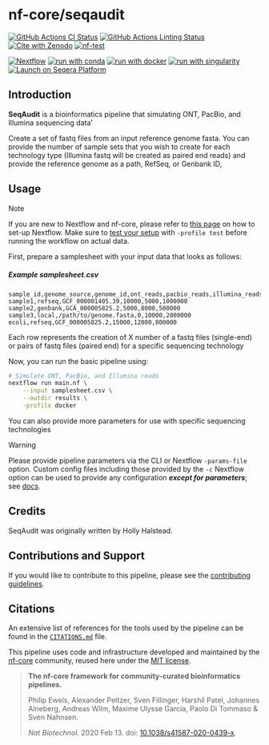 # nf-core/seqaudit

[![GitHub Actions CI Status](https://github.com/nf-core/seqaudit/actions/workflows/ci.yml/badge.svg)](https://github.com/nf-core/seqaudit/actions/workflows/ci.yml)
[![GitHub Actions Linting Status](https://github.com/nf-core/seqaudit/actions/workflows/linting.yml/badge.svg)](https://github.com/nf-core/seqaudit/actions/workflows/linting.yml)[![Cite with Zenodo](http://img.shields.io/badge/DOI-10.5281/zenodo.XXXXXXX-1073c8?labelColor=000000)](https://doi.org/10.5281/zenodo.XXXXXXX)
[![nf-test](https://img.shields.io/badge/unit_tests-nf--test-337ab7.svg)](https://www.nf-test.com)

[![Nextflow](https://img.shields.io/badge/nextflow%20DSL2-%E2%89%A524.04.2-23aa62.svg)](https://www.nextflow.io/)
[![run with conda](http://img.shields.io/badge/run%20with-conda-3EB049?labelColor=000000&logo=anaconda)](https://docs.conda.io/en/latest/)
[![run with docker](https://img.shields.io/badge/run%20with-docker-0db7ed?labelColor=000000&logo=docker)](https://www.docker.com/)
[![run with singularity](https://img.shields.io/badge/run%20with-singularity-1d355c.svg?labelColor=000000)](https://sylabs.io/docs/)
[![Launch on Seqera Platform](https://img.shields.io/badge/Launch%20%F0%9F%9A%80-Seqera%20Platform-%234256e7)](https://cloud.seqera.io/launch?pipeline=https://github.com/nf-core/seqaudit)

## Introduction

**SeqAudit** is a bioinformatics pipeline that simulating ONT, PacBio, and Illumina sequencing data'

Create a set of fastq files from an input reference genome fasta. You can provide the number of sample sets that you wish to create for each technology type (Illumina fastq will be created as paired end reads) and provide the reference genome as a path, RefSeq, or Genbank ID,

## Usage

> [!NOTE]
> If you are new to Nextflow and nf-core, please refer to [this page](https://nf-co.re/docs/usage/installation) on how to set-up Nextflow. Make sure to [test your setup](https://nf-co.re/docs/usage/introduction#how-to-run-a-pipeline) with `-profile test` before running the workflow on actual data.

First, prepare a samplesheet with your input data that looks as follows:
##### Example samplesheet.csv
```
sample_id,genome_source,genome_id,ont_reads,pacbio_reads,illumina_reads
sample1,refseq,GCF_000001405.39,10000,5000,1000000
sample2,genbank,GCA_000005825.2,5000,8000,500000
sample3,local,/path/to/genome.fasta,0,10000,2000000
ecoli,refseq,GCF_000005825.2,15000,12000,800000
```
Each row represents the creation of X number of a fastq files (single-end) or pairs of fastq files (paired end) for a specific sequencing technology

Now, you can run the basic pipeline using:

<!-- TODO nf-core: update the following command to include all required parameters for a minimal example -->

```bash
# Simulate ONT, PacBio, and Illumina reads
nextflow run main.nf \
    --input samplesheet.csv \
    --outdir results \
    -profile docker
```

You can also provide more parameters for use with specific sequencing technologies
> [!WARNING]
> Please provide pipeline parameters via the CLI or Nextflow `-params-file` option. Custom config files including those provided by the `-c` Nextflow option can be used to provide any configuration _**except for parameters**_; see [docs](https://nf-co.re/docs/usage/getting_started/configuration#custom-configuration-files).

## Credits

SeqAudit was originally written by Holly Halstead.



<!-- TODO nf-core: If applicable, make list of people who have also contributed
We thank the following people for their extensive assistance in the development of this pipeline:
-->

## Contributions and Support

If you would like to contribute to this pipeline, please see the [contributing guidelines](.github/CONTRIBUTING.md).

## Citations

<!-- TODO nf-core: Add citation for pipeline after first release. Uncomment lines below and update Zenodo doi and badge at the top of this file. -->
<!-- If you use nf-core/seqaudit for your analysis, please cite it using the following doi: [10.5281/zenodo.XXXXXX](https://doi.org/10.5281/zenodo.XXXXXX) -->

<!-- TODO nf-core: Add bibliography of tools and data used in your pipeline -->

An extensive list of references for the tools used by the pipeline can be found in the [`CITATIONS.md`](CITATIONS.md) file.

This pipeline uses code and infrastructure developed and maintained by the [nf-core](https://nf-co.re) community, reused here under the [MIT license](https://github.com/nf-core/tools/blob/main/LICENSE).

> **The nf-core framework for community-curated bioinformatics pipelines.**
>
> Philip Ewels, Alexander Peltzer, Sven Fillinger, Harshil Patel, Johannes Alneberg, Andreas Wilm, Maxime Ulysse Garcia, Paolo Di Tommaso & Sven Nahnsen.
>
> _Nat Biotechnol._ 2020 Feb 13. doi: [10.1038/s41587-020-0439-x](https://dx.doi.org/10.1038/s41587-020-0439-x).
